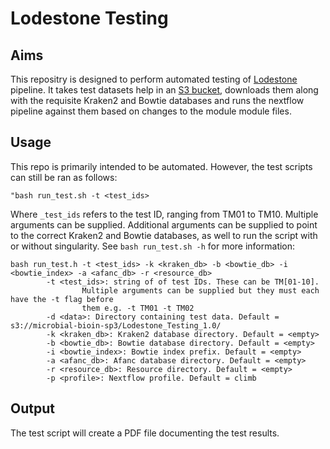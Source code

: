 # Lodestone Testing

## Aims
This repositry is designed to perform automated testing of [Lodestone](https://github.com/Pathogen-Genomics-Cymru/lodestone) pipeline. It takes test datasets help in an [S3 bucket](https://microbial-bioin-sp3.s3.climb.ac.uk/Lodestone_Testing_1.0/), downloads them along with the requisite Kraken2 and Bowtie databases and runs the nextflow pipeline against them based on changes to the module module files.

## Usage
This repo is primarily intended to be automated. However, the test scripts can still be ran as follows:

```"bash run_test.sh -t <test_ids>```

Where ```_test_ids``` refers to the test ID, ranging from TM01 to TM10. Multiple arguments can be supplied. Additional arguments can be supplied to point to the correct Kraken2 and Bowtie databases, as well to run the script with or without singularity. See ```bash run_test.sh -h``` for more information:

```
bash run_test.h -t <test_ids> -k <kraken_db> -b <bowtie_db> -i <bowtie_index> -a <afanc_db> -r <resource_db>
        -t <test_ids>: string of of test IDs. These can be TM[01-10].     
                Multiple arguments can be supplied but they must each have the -t flag before     
                them e.g. -t TM01 -t TM02
        -d <data>: Directory containing test data. Default = s3://microbial-bioin-sp3/Lodestone_Testing_1.0/
        -k <kraken_db>: Kraken2 database directory. Default = <empty>
        -b <bowtie_db>: Bowtie database directory. Default = <empty>
        -i <bowtie_index>: Bowtie index prefix. Default = <empty>
        -a <afanc_db>: Afanc database directory. Default = <empty>
        -r <resource_db>: Resource directory. Default = <empty>
        -p <profile>: Nextflow profile. Default = climb

```

## Output
The test script will create a PDF file documenting the test results.